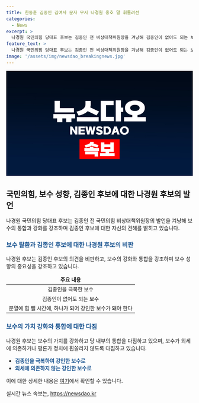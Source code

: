 ```yaml
---
title: 한동훈 김종인 김여사 문자 무시 나경원 옹호 말 휘둘려선
categories:
  - News
excerpt: >
  나경원 국민의힘 당대표 후보는 김종인 전 비상대책위원장을 겨냥해 김종인이 없어도 되는 보수라며 보수의 단합을 촉구하고, 외세 의존이 아닌 국민과 함께 강인한 보수로 거듭날 것을 다짐했다. 이는 김종인의 발언에 대한 반발이자, 향후 보수의 방향성에 대한 의견을 제시한 것으로 평가된다.
feature_text: >
  나경원 국민의힘 당대표 후보는 김종인 전 비상대책위원장을 겨냥해 김종인이 없어도 되는 보수라며 보수의 단합을 촉구하고, 외세 의존이 아닌 국민과 함께 강인한 보수로 거듭날 것을 다짐했다. 이는 김종인의 발언에 대한 반발이자, 향후 보수의 방향성에 대한 의견을 제시한 것으로 평가된다.
image: '/assets/img/newsdao_breakingnews.jpg'
---
```


<p><img src="/assets/img/newsdao_breakingnews.jpg" alt="ontimetimes 속보" /></p>

<h2 data-ke-size="size26">국민의힘, 보수 성향, 김종인 후보에 대한 나경원 후보의 발언</h2>

<p data-ke-size="size16">나경원 국민의힘 당대표 후보는 김종인 전 국민의힘 비상대책위원장의 발언을 겨냥해 보수의 통합과 강화를 강조하며 김종인 후보에 대한 자신의 견해를 밝히고 있습니다.</p>

<h3><b><span style="color: #1a5490;">보수 탈환과 김종인 후보에 대한 나경원 후보의 비판</span></b></h3>

<p data-ke-size="size16">나경원 후보는 김종인 후보의 의견을 비판하고, 보수의 강화와 통합을 강조하며 보수 성향의 중요성을 강조하고 있습니다.</p>

<table>
<thead>
<tr>
<td style="text-align: center; height: 17px;"><b>주요 내용</b></td>
</tr>
</thead>
<tbody>
<tr>
<td style="text-align: center; height: 17px;">김종인을 극복한 보수</td>
</tr>
<tr>
<td style="text-align: center; height: 17px;">김종인이 없어도 되는 보수</td>
</tr>
<tr>
<td style="text-align: center; height: 17px;">분열에 힘 뺄 시간에, 하나가 되어 강인한 보수가 돼야 한다</td>
</tr>
</tbody>
</table>

<h3><b><span style="color: #1a5490;">보수의 가치 강화와 통합에 대한 다짐</span></b></h3>

<p data-ke-size="size16">나경원 후보는 보수의 가치를 강화하고 당 내부의 통합을 다짐하고 있으며, 보수가 외세에 의존하거나 평론가 정치에 휩쓸리지 않도록 다짐하고 있습니다.</p>

<ul>
<li><b><span style="color: #1a5490;">김종인을 극복하여 강인한 보수로</span></b></li>
<li><b><span style="color: #1a5490;">외세에 의존하지 않는 강인한 보수로</span></b></li>
</ul>

<p>이에 대한 상세한 내용은 <a href='https://www.nocutnews.co.kr/news/5658616'>여기</a>에서 확인할 수 있습니다.</p>
실시간 뉴스 속보는, <a href="https://newsdao.kr" rel="dofollow">https://newsdao.kr</a>


